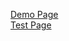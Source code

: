 [Demo Page](https://landyhsiao.github.io/alphabox/)  
[Test Page](https://landyhsiao.github.io/alphabox/test.html)  